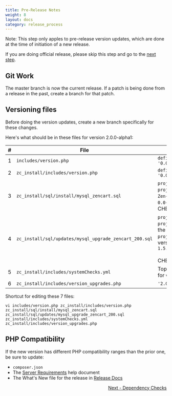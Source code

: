 ```yaml
---
title: Pre-Release Notes 
weight: 8 
layout: docs
category: release_process
---
```


Note: This step only apples to pre-release version updates, which are done at the time of initiation of a new release. 

If you are doing official release, please skip this step and go to the [next step](/dev/release_process/dependency_checks/). 

## Git Work

The master branch is now the current release.  If a patch is being done from a release in the past, create a branch for that patch. 

## Versioning files 

Before doing the version updates, create a new branch specifically for these changes. 

Here's what should be in these files for version 2.0.0-alpha1:

|#|File | Version |
-|-----|---------|
|1|`includes/version.php`| `define('PROJECT_VERSION_MINOR', '0.0-alpha1');`|
|2|`zc_install/includes/version.php`|`define('PROJECT_VERSION_MINOR', '0.0-alpha1');`|
|3|`zc_install/sql/install/mysql_zencart.sql`|`project_version_major` and `project_version_minor` for the two `Zen-Cart Main` rows should be `2` and `0.0-alpha1`.<br>CHECK CAREFULLY - look at all rows|
|4|`zc_install/sql/updates/mysql_upgrade_zencart_200.sql`|`project_version_major` and `project_version_minor` should match the install file.  `project_version_comment` for the two version rows should be `Version Update 1.5.8->2.0.0-alpha1`<br><br>CHECK CAREFULLY - look at all rows|
|5|`zc_install/includes/systemChecks.yml`|Top `checkDBVersion*` block should look for `version: '2.0.0'`|
|6|`zc_install/includes/version_upgrades.php`|`'2.0.0'=>array('required'=>'1.5.8'),`||

Shortcut for editing these 7 files: 

```
vi includes/version.php zc_install/includes/version.php zc_install/sql/install/mysql_zencart.sql zc_install/sql/updates/mysql_upgrade_zencart_200.sql zc_install/includes/systemChecks.yml zc_install/includes/version_upgrades.php
```

## PHP Compatibility 

If the new version has different PHP compatibility ranges than the prior one, be sure to update: 

- `composer.json`
- The [Server Requirements](https://docs.zen-cart.com/user/first_steps/server_requirements/#php-version) help document
- The What's New file for the release in [Release Docs](https://docs.zen-cart.com/release)

<div style="text-align:right;" id="next">
   <a class="btn btn-lg btn-primary mr-3 mb-4" href="/dev/release_process/dependency_checks/">
        Next - Dependency Checks<i class="fas fa-arrow-alt-circle-right ml-2"></i>
   </a>
</div>
